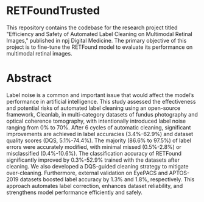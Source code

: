 # RETFoundTrusted
This repository contains the codebase for the research project titled "Efficiency and Safety of Automated Label Cleaning on Multimodal Retinal Images," published in npj Digital Medicine. The primary objective of this project is to fine-tune the RETFound model to evaluate its performance on multimodal retinal images.

# Abstract
Label noise is a common and important issue that would affect the model’s performance in artificial intelligence. This study assessed the effectiveness and potential risks of automated label cleaning using an open-source framework, Cleanlab, in multi-category datasets of fundus photography and optical coherence tomography, with intentionally introduced label noise ranging from 0% to 70%. After 6 cycles of automatic cleaning, significant improvements are achieved in label accuracies (3.4%-62.9%) and dataset quality scores (DQS, 5.1%-74.4%). The majority (86.6% to 97.5%) of label errors were accurately modified, with minimal missed (0.5%-2.8%) or misclassified (0.4%-10.6%). The classification accuracy of RETFound significantly improved by 0.3%-52.9% trained with the datasets after cleaning. We also developed a DQS-guided cleaning strategy to mitigate over-cleaning. Furthermore, external validation on EyePACS and APTOS-2019 datasets boosted label accuracy by 1.3% and 1.8%, respectively. This approach automates label correction, enhances dataset reliability, and strengthens model performance efficiently and safely.